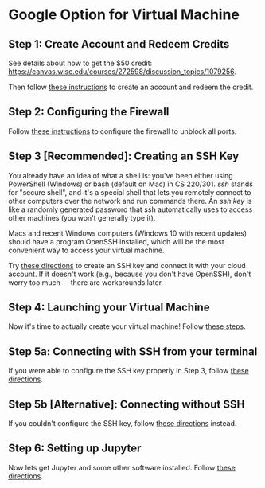 # Google Option for Virtual Machine

## Step 1: Create Account and Redeem Credits

See details about how to get the $50 credit: https://canvas.wisc.edu/courses/272598/discussion_topics/1079256.

Then follow [these instructions](gcp.md) to create an account and redeem the credit.

## Step 2: Configuring the Firewall

Follow [these instructions](firewall.md) to configure the firewall to unblock all
ports.

## Step 3 [Recommended]: Creating an SSH Key

You already have an idea of what a shell is: you've been either using
PowerShell (Windows) or bash (default on Mac) in CS 220/301.  *ssh*
stands for "secure shell", and it's a special shell that lets you
remotely connect to other computers over the network and run commands
there.  An *ssh key* is like a randomly generated password that ssh
automatically uses to access other machines (you won't generally type
it).

Macs and recent Windows computers (Windows 10 with recent updates)
should have a program OpenSSH installed, which will be the most
convenient way to access your virtual machine.

Try [these directions](ssh.md) to create an SSH key and connect it
with your cloud account.  If it doesn't work (e.g., because you don't
have OpenSSH), don't worry too much -- there are workarounds later.

## Step 4: Launching your Virtual Machine

Now it's time to actually create your virtual machine!  Follow [these steps](launch.md).

## Step 5a: Connecting with SSH from your terminal

If you were able to configure the SSH key properly in Step 3, follow
[these directions](connect.md).

## Step 5b [Alternative]: Connecting without SSH

If you couldn't configure the SSH key, follow [these
directions](connect-alt.md) instead.

## Step 6: Setting up Jupyter

Now lets get Jupyter and some other software installed.  Follow [these
directions](jupyter.md).

